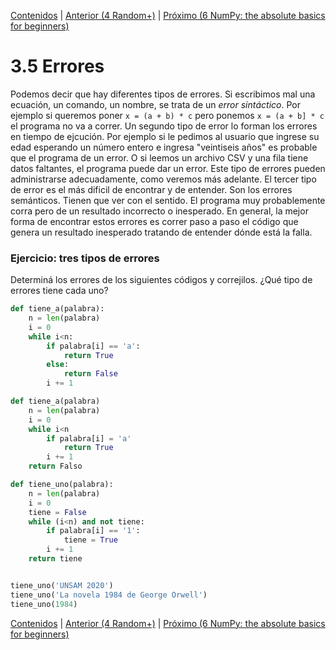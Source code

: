 [Contenidos](../Contenidos.md) \| [Anterior (4 Random+)](04_Random.md) \| [Próximo (6 NumPy: the absolute basics for beginners)](07_NumPy_Arrays.md)

# 3.5 Errores

Podemos decir que hay diferentes tipos de errores. Si escribimos mal una ecuación, un comando, un nombre, se trata de un *error sintáctico*. Por ejemplo si queremos poner `x = (a + b) * c` pero ponemos `x = (a + b] * c` el programa no va a correr. Un segundo tipo de error lo forman los errores en tiempo de ejcución. Por ejemplo si le pedimos al usuario que ingrese su edad esperando un número entero e ingresa "veintiseis años" es probable que el programa de un error. O si leemos un archivo CSV y una fila tiene datos faltantes, el programa puede dar un error. Este tipo de errores pueden administrarse adecuadamente, como veremos más adelante. El tercer tipo de error es el más dificil de encontrar y de entender. Son los errores semánticos. Tienen que ver con el sentido. El programa muy probablemente corra pero de un resultado incorrecto o inesperado. En general, la mejor forma de encontrar estos errores es correr paso a paso el código que genera un resultado inesperado tratando de entender dónde está la falla.

###  Ejercicio: tres tipos de errores

Determiná los errores de los siguientes códigos y correjilos. ¿Qué tipo de errores tiene cada uno?

```python
def tiene_a(palabra):
    n = len(palabra)
    i = 0
    while i<n:
        if palabra[i] == 'a':
            return True
        else:
            return False
        i += 1
```

```python
def tiene_a(palabra)
    n = len(palabra)
    i = 0
    while i<n
        if palabra[i] = 'a'
            return True
        i += 1
    return Falso
```

```python
def tiene_uno(palabra):
    n = len(palabra)
    i = 0
    tiene = False
    while (i<n) and not tiene:
        if palabra[i] == '1':
            tiene = True
        i += 1
    return tiene


tiene_uno('UNSAM 2020')
tiene_uno('La novela 1984 de George Orwell')
tiene_uno(1984)
```



[Contenidos](../Contenidos.md) \| [Anterior (4 Random+)](04_Random.md) \| [Próximo (6 NumPy: the absolute basics for beginners)](07_NumPy_Arrays.md)

